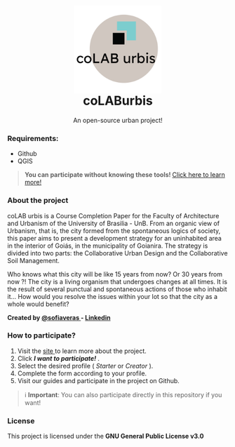 <h1 align = "center">
<br>
<a href="https://www.colaburbis.com.br/"> <img align = "center" height="200" src = "Assets/logo.png"/> </a>
<br> coLABurbis
</h1>
<p align = "center"> An open-source urban project! </p>

<h3> Requirements: </h3>

<ul>
  <li> Github </li>
  <li> QGIS </li>
</ul>

> <b> You can participate without knowing these tools! </b>
> <a href="https://www.colaburbis.com.br/"> Click here to learn more! </a>

<h3> About the project </h3>
<p> coLAB urbis is a Course Completion Paper for the Faculty of Architecture and Urbanism of the University of Brasilia - UnB. From an organic view of Urbanism, that is, the city formed from the spontaneous logics of society, this paper aims to present a development strategy for an uninhabited area in the interior of Goiás, in the municipality of Goianira. The strategy is divided into two parts: the Collaborative Urban Design and the Collaborative Soil Management. </p>

<p> Who knows what this city will be like 15 years from now? Or 30 years from now ?! The city is a living organism that undergoes changes at all times. It is the result of several punctual and spontaneous actions of those who inhabit it… How would you resolve the issues within your lot so that the city as a whole would benefit? </p>
 
<b> Created by <a href="https://github.com/sofiaveras/"> @sofiaveras </a> - <a href = "https://www.linkedin.com/in/sofia-veras- 703a31138 / "> Linkedin </a> </b>

<h3> How to participate? </h3>
<ol>
  <li> Visit the <a href="http://colaburbis.com.br"> site </a> to learn more about the project. </li>
  <li> Click <i> <b> I want to participate! </b> </i>. </li>
  <li> Select the desired profile (<i> Starter </i> or <i> Creator </i>). </li>
  <li> Complete the form according to your profile. </li>
  <li> Visit our guides and participate in the project on Github. </li>
</ol>

> ℹ️ <b>Important</b>: You can also participate directly in this repository if you want!

<h3> License </h3>
This project is licensed under the <b> GNU General Public License v3.0 </b>
